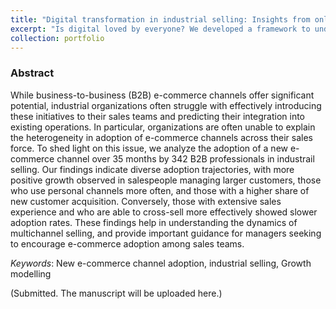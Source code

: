 ```yaml
---
title: "Digital transformation in industrial selling: Insights from online channel adoption"
excerpt: "Is digital loved by everyone? We developed a framework to understand the online channel adopting by frontline sales professionals."
collection: portfolio
---
```


### Abstract

While business-to-business (B2B) e-commerce channels offer significant potential, industrial organizations often struggle with effectively introducing these initiatives to their sales teams and predicting their integration into existing operations. In particular, organizations are often unable to explain the heterogeneity in adoption of e-commerce channels across their sales force. To shed light on this issue, we analyze the adoption of a new e-commerce channel over 35 months by 342 B2B professionals in industrail selling. Our findings indicate diverse adoption trajectories, with more positive growth observed in salespeople managing larger customers, those who use personal channels more often, and those with a higher share of new customer acquisition. Conversely, those with extensive sales experience and who are able to cross-sell more effectively showed slower adoption rates. These findings help in understanding the dynamics of multichannel selling, and provide important guidance for managers seeking to encourage e-commerce adoption among sales teams.

*Keywords*: New e-commerce channel adoption, industrial selling, Growth modelling 

(Submitted. The manuscript will be uploaded here.)
